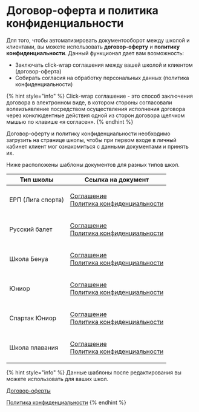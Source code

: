 # Договор-оферта и политика конфиденциальности



Для того, чтобы автоматизировать документооборот между школой и клиентами, вы можете использовать **договор-оферту** и **политику конфиденциальности**. Данный функционал дает вам возможность:

* Заключать click-wrap соглашения между вашей школой и клиентом (договор-оферта)
* Собирать согласия на обработку персональных данных (политика конфиденциальности)

{% hint style="info" %}
Click-wrap соглашение - это способ заключения договора в электронном виде, в котором стороны согласовали волеизъявление посредством осуществления исполнения договора через конклюдентные действия одной из сторон договора щелчком мышью по клавише «я согласен».
{% endhint %}

Договор-оферту и политику конфиденциальности необходимо загрузить на странице школы, чтобы при первом входе в личный кабинет клиент мог ознакомиться с данными документами и принять их.&#x20;

Ниже расположены шаблоны документов для разных типов школ.

| Тип школы         | Ссылка на документ                                                                                                                                             |
| ----------------- | -------------------------------------------------------------------------------------------------------------------------------------------------------------- |
| ЕРП (Лига спорта) | <p><a href="https://disk.yandex.com/i/71aYLQjG0TeGtw">Соглашение</a><br><a href="https://disk.yandex.com/i/sgl74JsiqQyU3w">Политика конфиденциальности</a></p> |
| Русский балет     | <p><a href="https://disk.yandex.com/i/7C2yHE_eUweg9w">Соглашение</a><br><a href="https://disk.yandex.com/i/zTVH7dTbsAg4lA">Политика конфиденциальности</a></p> |
| Школа Бенуа       | <p><a href="https://disk.yandex.com/i/VPPysi28HupA0Q">Соглашение</a><br><a href="https://disk.yandex.com/i/Gk4aMyCTHpH62g">Политика конфиденциальности</a></p> |
| Юниор             | <p><a href="https://disk.yandex.com/i/lcx1vO-1lw4Djw">Соглашение</a><br><a href="https://disk.yandex.com/i/CcOowLBKspLgbg">Политика конфиденциальности</a></p> |
| Спартак Юниор     | <p><a href="https://disk.yandex.com/i/yKe5-zZT4Nj5kQ">Соглашение</a><br><a href="https://disk.yandex.com/i/l_3xyyJ9CQdhRQ">Политика конфиденциальности</a></p> |
| Школа плавания    | <p><a href="https://disk.yandex.com/i/Y20vJcDnZphrmA">Соглашение</a><br><a href="https://disk.yandex.com/i/nRgqbah_vyj7sw">Политика конфиденциальности</a></p> |

{% hint style="info" %}
Данные шаблоны после редактирования вы можете использовать для ваших школ.

[Договор-оферты ](https://disk.yandex.ru/d/qKPXGloC64VlSA)

[Политика конфиденциальности](https://disk.yandex.ru/i/cfJJdIjFunlhxQ)
{% endhint %}
